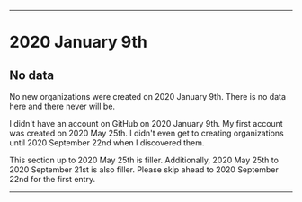 
***

# 2020 January 9th

## No data

No new organizations were created on 2020 January 9th. There is no data here and there never will be.

I didn't have an account on GitHub on 2020 January 9th. My first account was created on 2020 May 25th. I didn't even get to creating organizations until 2020 September 22nd when I discovered them.

This section up to 2020 May 25th is filler. Additionally, 2020 May 25th to 2020 September 21st is also filler. Please skip ahead to 2020 September 22nd for the first entry.

***
